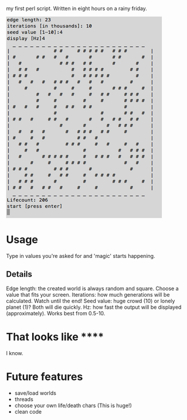 my first perl script. Written in eight hours on a rainy friday.

![alt text](/gameOfLife.png "amazing screenshot")

Usage
=====

Type in values you're asked for and 'magic' starts happening.

Details
-------
Edge length: the created world is always random and square. Choose a value that fits your screen.
Iterations: how much generations will be calculated. Watch until the end!
Seed value: huge crowd (10) or lonely planet (1)? Both will die quickly.
Hz: how fast the output will be displayed (approximately). Works best from 0.5-10. 


That looks like ****
====================

I know. 

Future features
===============

* save/load worlds
* threads
* choose your own life/death chars (This is huge!)
* clean code
